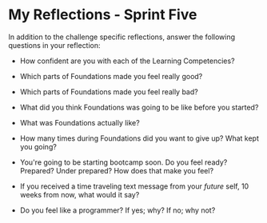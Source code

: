 # My Reflections - Sprint Five 

In addition to the challenge specific reflections, answer the following questions in your reflection:


- How confident are you with each of the Learning Competencies?



- Which parts of Foundations made you feel really good?



- Which parts of Foundations made you feel really bad?



- What did you think Foundations was going to be like before you started?




- What was Foundations actually like?




- How many times during Foundations did you want to give up? What kept you going?




- You're going to be starting bootcamp soon. Do you feel ready? Prepared? Under prepared? How does that make you feel?




- If you received a time traveling text message from your _future_ self, 10 weeks from now, what would it say?




- Do you feel like a programmer? If yes; why? If no; why not?

